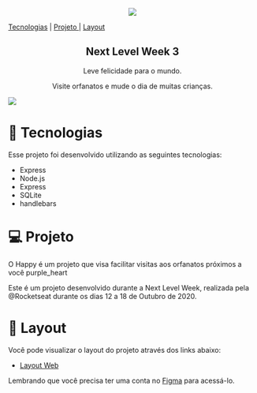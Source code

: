 <p align="center">
<img src="https://github.com/guilhermecapitao/nlw3-discovery-happy/raw/master/.github/logo.svg">
</p>

<a href="#tec">Tecnologias</a> | <a href="#projec"> Projeto </a> | <a href="#layout"> Layout</a>

<h2 align="center"> Next Level Week 3 </h2>
<p align="center">Leve felicidade para o mundo.</p> 
<p align="center">Visite orfanatos e mude o dia de muitas crianças.</p>

<img src="https://github.com/guilhermecapitao/nlw3-discovery-happy/raw/master/.github/happy.png">

<h1 id="tec">🚀 Tecnologias </h1>
<p>Esse projeto foi desenvolvido utilizando as seguintes tecnologias:</p>

* Express
* Node.js
* Express
* SQLite
* handlebars

<h1 id="project"> 💻 Projeto </h1>
<p>O Happy é um projeto que visa facilitar visitas aos orfanatos próximos a você purple_heart</p>
<p>Este é um projeto desenvolvido durante a Next Level Week, realizada pela @Rocketseat durante os dias 12 a 18 de Outubro de 2020.</p>

<h1 id="layout"> 🎀 Layout</h1>

<p>Você pode visualizar o layout do projeto através dos links abaixo:</p>

* <p><a href="https://www.figma.com/file/mDEbnoojksG4w8sOxmudh3/Happy-Web?node-id=0%3A1">Layout Web</a></p>

<p>Lembrando que você precisa ter uma conta no <a href="https://www.figma.com/files/recent">Figma</a> para acessá-lo.</a>
